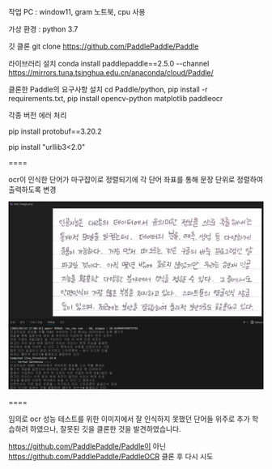 작업 PC : window11, gram 노트북, cpu 사용

가상 환경 : python 3.7

깃 클론          git clone https://github.com/PaddlePaddle/Paddle

라이브러리 설치  conda install paddlepaddle==2.5.0 --channel https://mirrors.tuna.tsinghua.edu.cn/anaconda/cloud/Paddle/

클론한 Paddle의 요구사항 설치 cd Paddle/python, pip install -r requirements.txt, pip install opencv-python matplotlib paddleocr

각종 버전 에러 처리

pip install protobuf==3.20.2

pip install "urllib3<2.0"

====

ocr이 인식한 단어가 마구잡이로 정렬되기에 각 단어 좌표를 통해 문장 단위로 정렬하여 출력하도록 변경

![alt text](image.png)

====

임의로 ocr 성능 테스트를 위한 이미지에서 잘 인식하지 못했던 단어들 위주로 추가 학습하려 하였으나, 잘못된 깃을 클론한 것을 발견하였습니다.

https://github.com/PaddlePaddle/Paddle이 아닌 https://github.com/PaddlePaddle/PaddleOCR 클론 후 다시 시도